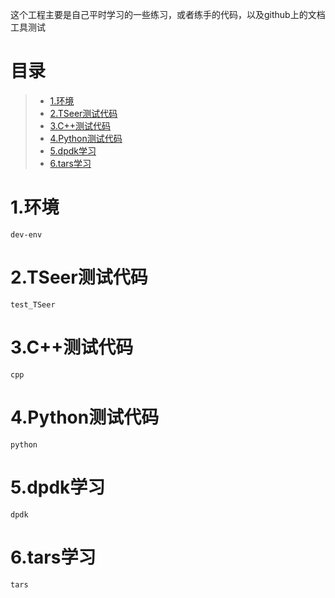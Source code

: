 这个工程主要是自己平时学习的一些练习，或者练手的代码，以及github上的文档工具测试

# 目录
> * [1.环境](#main-chapter-1)
> * [2.TSeer测试代码](#main-chapter-2)
> * [3.C++测试代码](#main-chapter-3)
> * [4.Python测试代码](#main-chapter-4)
> * [5.dpdk学习](#main-chapter-5)
> * [6.tars学习](#main-chapter-6)

# 1.环境 <a id="main-chapter-1"></a>
    dev-env

# 2.TSeer测试代码 <a id="main-chapter-2"></a>
    test_TSeer

# 3.C++测试代码 <a id="main-chapter-3"></a>
    cpp

# 4.Python测试代码 <a id="main-chapter-4"></a>
    python

# 5.dpdk学习 <a id="main-chapter-5"></a>
    dpdk

# 6.tars学习 <a id="main-chapter-6"></a>
    tars

